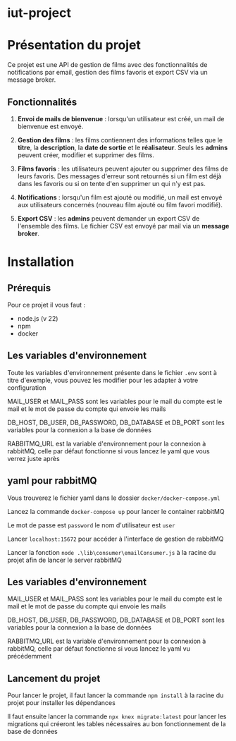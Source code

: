 # iut-project

# Présentation du projet 

Ce projet est une API de gestion de films avec des fonctionnalités de notifications par email, gestion des films favoris et export CSV via un message broker.

## Fonctionnalités

1. **Envoi de mails de bienvenue** : lorsqu'un utilisateur est créé, un mail de bienvenue est envoyé.

2. **Gestion des films** : les films contiennent des informations telles que le **titre**, la **description**, la **date de sortie** et le **réalisateur**. Seuls les **admins** peuvent créer, modifier et supprimer des films.

3. **Films favoris** : les utilisateurs peuvent ajouter ou supprimer des films de leurs favoris. Des messages d'erreur sont retournés si un film est déjà dans les favoris ou si on tente d'en supprimer un qui n'y est pas.

4. **Notifications** : lorsqu'un film est ajouté ou modifié, un mail est envoyé aux utilisateurs concernés (nouveau film ajouté ou film favori modifié).

5. **Export CSV** : les **admins** peuvent demander un export CSV de l'ensemble des films. Le fichier CSV est envoyé par mail via un **message broker**.


# Installation

## Prérequis
Pour ce projet il vous faut : 
- node.js (v 22)
- npm
- docker

## Les variables d'environnement

Toute les variables d'environnement présente dans le fichier `.env` sont à titre d'exemple, vous pouvez les modifier pour les adapter à votre configuration

MAIL_USER et MAIL_PASS sont les variables pour le mail du compte est le mail et le mot de passe du compte qui envoie les mails

DB_HOST, DB_USER, DB_PASSWORD, DB_DATABASE et DB_PORT sont les variables pour la connexion a la base de données

RABBITMQ_URL est la variable d'environnement pour la connexion à rabbitMQ, celle par défaut fonctionne si vous lancez le yaml que vous verrez juste après


## yaml pour rabbitMQ
Vous trouverez le fichier yaml dans le dossier `docker/docker-compose.yml`

Lancez la commande `docker-compose up` pour lancer le container rabbitMQ

Le mot de passe est `password` le nom d'utilisateur est `user`

Lancer `localhost:15672` pour accéder à l'interface de gestion de rabbitMQ

Lancer la fonction `node .\lib\consumer\emailConsumer.js` à la racine du projet afin de lancer le server rabbitMQ

## Les variables d'environnement

MAIL_USER et MAIL_PASS sont les variables pour le mail du compte est le mail et le mot de passe du compte qui envoie les mails

DB_HOST, DB_USER, DB_PASSWORD, DB_DATABASE et DB_PORT sont les variables pour la connexion a la base de données

RABBITMQ_URL est la variable d'environnement pour la connexion à rabbitMQ, celle par défaut fonctionne si vous lancez le yaml vu précédemment

## Lancement du projet

Pour lancer le projet, il faut lancer la commande `npm install` à la racine du projet pour installer les dépendances

Il faut ensuite lancer la commande `npx knex migrate:latest` pour lancer les migrations qui créeront les tables nécessaires au bon fonctionnement de la base de données


